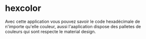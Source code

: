 # hexcolor
Avec cette application vous pouvez savoir le code hexadécimale de n'importe qu'elle couleur, aussi l'aaplication dispose des palletes de couleurs qui sont respecte le material design.
